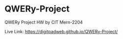 # QWERy-Project
QWERy Project  HW by CIT Mern-2204

Live Link: https://digitpadweb.github.io/QWERy-Project/
